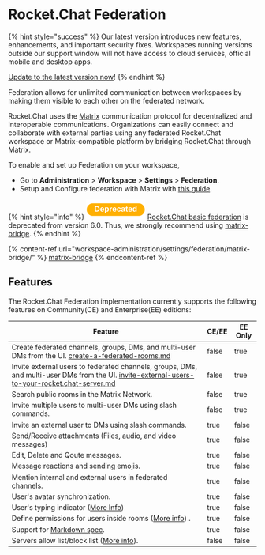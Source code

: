 # Rocket.Chat Federation

{% hint style="success" %}
Our latest version introduces new features, enhancements, and important security fixes. Workspaces running versions outside our support window will not have access to cloud services, official mobile and desktop apps.&#x20;

[Update to the latest version now](https://docs.rocket.chat/deploy/deploy-rocket.chat/updating-rocket.chat)!&#x20;
{% endhint %}

Federation allows for unlimited communication between workspaces by making them visible to each other on the federated network.

Rocket.Chat uses the [Matrix](https://matrix.org/) communication protocol for decentralized and interoperable communications. Organizations can easily connect and collaborate with external parties using any federated Rocket.Chat workspace or Matrix-compatible platform by bridging Rocket.Chat through Matrix.

To enable and set up Federation on your workspace,

* Go to **Administration** > **Workspace** > **Settings** > **Federation**.
* Setup and Configure federation with Matrix with [this guide](workspace-administration/settings/federation/matrix-bridge/).

{% hint style="info" %}
![](<../.gitbook/assets/Deprecated (1).png>) [Rocket.Chat basic federation](workspace-administration/settings/federation/rocket.chat-federation) is deprecated from version 6.0. Thus, we strongly recommend using [matrix-bridge](workspace-administration/settings/federation/matrix-bridge/ "mention").
{% endhint %}

{% content-ref url="workspace-administration/settings/federation/matrix-bridge/" %}
[matrix-bridge](workspace-administration/settings/federation/matrix-bridge/)
{% endcontent-ref %}

## Features

The Rocket.Chat Federation implementation currently supports the following features on Community(CE) and Enterprise(EE) editions:

<table><thead><tr><th>Feature</th><th data-type="checkbox">CE/EE</th><th data-type="checkbox">EE Only</th></tr></thead><tbody><tr><td>Create federated channels, groups, DMs, and multi-user DMs from the UI. <a data-mention href="workspace-administration/settings/federation/matrix-bridge/matrix-users-guide/create-a-federated-rooms.md">create-a-federated-rooms.md</a></td><td>false</td><td>true</td></tr><tr><td>Invite external users to federated channels, groups, DMs, and multi-user DMs from the UI. <a data-mention href="workspace-administration/settings/federation/matrix-bridge/matrix-users-guide/invite-external-users-to-your-rocket.chat-server.md">invite-external-users-to-your-rocket.chat-server.md</a></td><td>false</td><td>true</td></tr><tr><td>Search public rooms in the Matrix Network.</td><td>false</td><td>true</td></tr><tr><td>Invite multiple users to multi-user DMs using slash commands.</td><td>false</td><td>true</td></tr><tr><td>Invite an external user to DMs using slash commands.</td><td>true</td><td>false</td></tr><tr><td>Send/Receive attachments (Files, audio, and video messages)</td><td>true</td><td>false</td></tr><tr><td>Edit, Delete and Qoute messages.</td><td>true</td><td>false</td></tr><tr><td>Message reactions and sending emojis.</td><td>true</td><td>false</td></tr><tr><td>Mention internal and external users in federated channels.</td><td>true</td><td>false</td></tr><tr><td>User's avatar synchronization.</td><td>true</td><td>false</td></tr><tr><td>User's typing indicator (<a href="workspace-administration/settings/federation/matrix-bridge/matrix-admin-guide/matrix-homeserver-setup/#important-warning-about-the-installation">More Info</a>)</td><td>true</td><td>false</td></tr><tr><td>Define permissions for users inside rooms (<a href="workspace-administration/settings/federation/matrix-bridge/matrix-users-guide/assign-roles-for-users-in-federated-rooms.md">More info</a>) .</td><td>true</td><td>false</td></tr><tr><td>Support for <a href="https://spec.commonmark.org/0.30/">Markdown spec</a>.</td><td>true</td><td>false</td></tr><tr><td>Servers allow list/block list (<a href="workspace-administration/settings/federation/matrix-bridge/matrix-admin-guide/matrix-homeserver-setup/matrix-allow-block-list.md">More info</a>).</td><td>false</td><td>false</td></tr></tbody></table>
